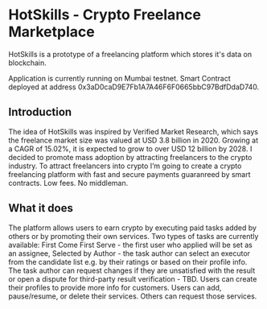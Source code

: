# HotSkills - Crypto Freelance Marketplace
HotSkills is a prototype of a freelancing platform which stores it's data on blockchain.

Application is currently running on Mumbai testnet.
Smart Contract deployed at address 0x3aD0caD9E7Fb1A7A46F6F0665bbC97BdfDdaD740.

## Introduction
The idea of HotSkills was inspired by Verified Market Research, which says the freelance market size was valued at USD 3.8 billion in 2020. Growing at a CAGR of 15.02%, it is expected to grow to over USD 12 billion by 2028. I decided to promote mass adoption by attracting freelancers to the crypto industry. To attract freelancers into crypto I’m going to create a crypto freelancing platform with fast and secure payments guaranreed by smart contracts. Low fees. No middleman.

## What it does
The platform allows users to earn crypto by executing paid tasks added by others or by promoting their own services. Two types of tasks are currently available: First Come First Serve - the first user who applied will be set as an assignee, Selected by Author - the task author can select an executor from the candidate list e.g. by their ratings or based on their profile info. The task author can request changes if they are unsatisfied with the result or open a dispute for third-party result verification - TBD. Users can create their profiles to provide more info for customers. Users can add, pause/resume, or delete their services. Others can request those services.


